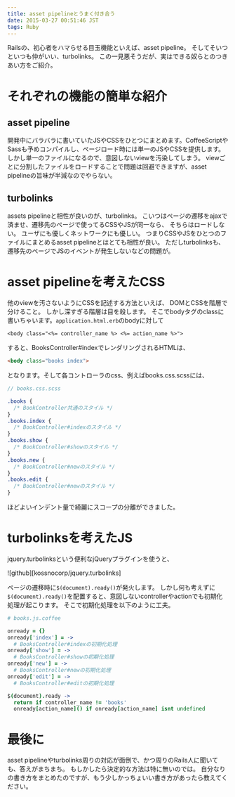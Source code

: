 ```yaml
---
title: asset pipelineとうまく付き合う
date: 2015-03-27 00:51:46 JST
tags: Ruby
---
```


Railsの、初心者をハマらせる目玉機能といえば、asset pipeline。
そしてそいつといつも仲がいい、turbolinks。
この一見悪そうだが、実はできる奴らとのつきあい方をご紹介。

# それぞれの機能の簡単な紹介

## asset pipeline

開発中にバラバラに書いていたJSやCSSをひとつにまとめます。CoffeeScriptやSassも予めコンパイルし、ページロード時には単一のJSやCSSを提供します。
しかし単一のファイルになるので、意図しないviewを汚染してしまう。
viewごとに分割したファイルをロードすることで問題は回避できますが、asset pipelineの旨味が半減なのでやらない。

## turbolinks

assets pipelineと相性が良いのが、turbolinks。
こいつはページの遷移をajaxで済ませ、遷移先のページで使ってるCSSやJSが同一なら、
そちらはロードしない。
ユーザにも優しくネットワークにも優しい。
つまりCSSやJSをひとつのファイルにまとめるasset pipelineとはとても相性が良い。
ただしturbolinksも、遷移先のページでJSのイベントが発生しないなどの問題が。

# asset pipelineを考えたCSS

他のviewを汚さないようにCSSを記述する方法といえば、
DOMとCSSを階層で分けること。
しかし深すぎる階層は目を殺します。
そこでbodyタグのclassに書いちゃいます。`application.html.erb`のbodyに対して

```eruby
<body class="<%= controller_name %> <%= action_name %>">
```

すると、BooksController\#indexでレンダリングされるHTMLは、

```html
<body class="books index">
```

となります。そして各コントローラのcss、例えばbooks\.css\.scssには、

```sass
// books.css.scss

.books {
  /* BookController共通のスタイル */
}
.books.index {
  /* BookController#indexのスタイル */  
}
.books.show {
  /* BookController#showのスタイル */  
}
.books.new {
  /* BookController#newのスタイル */  
}
.books.edit {
  /* BookController#newのスタイル */  
}
```

ほどよいインデント量で綺麗にスコープの分離ができました。

# turbolinksを考えたJS

jquery\.turbolinksという便利なjQueryプラグインを使うと、

![github][kossnocorp/jquery.turbolinks]

ページの遷移時に`$(document).ready()`が発火します。
しかし何も考えずに`$(document).ready()`を配置すると、意図しないcontrollerやactionでも初期化処理が起こります。
そこで初期化処理を以下のように工夫。

```coffee
# books.js.coffee

onready = {}
onready['index'] = ->
  # BooksController#indexの初期化処理
onready['show'] = ->
  # BooksController#showの初期化処理
onready['new'] = ->
  # BooksController#newの初期化処理
onready['edit'] = ->
  # BooksController#editの初期化処理

$(document).ready ->
  return if controller_name != 'books'
  onready[action_name]() if onready[action_name] isnt undefined
```

# 最後に

asset pipelineやturbolinks周りの対応が面倒で、かつ周りのRails人に聞いても、答えがまちまち。
もしかしたら決定的な方法は特に無いのでは。
自分なりの書き方をまとめたのですが、もう少しかっちょいい書き方があったら教えてください。

